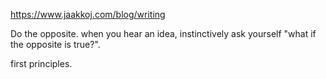 https://www.jaakkoj.com/blog/writing

Do the opposite. when you hear an idea, instinctively ask yourself "what if the opposite is true?".

first principles.